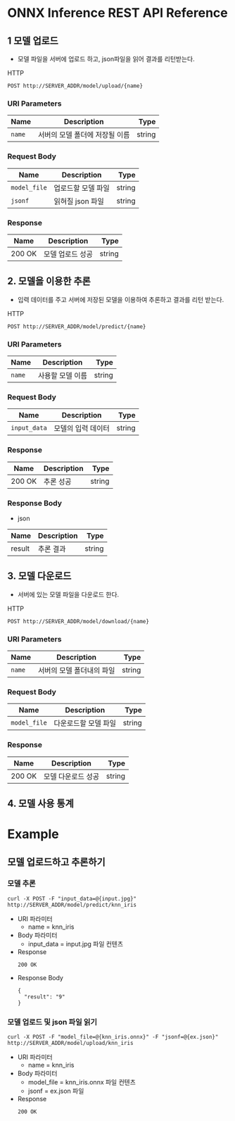 # ONNX Inference REST API Reference

  
## 1 모델 업로드
- 모델 파일을 서버에 업로드 하고, json파일을 읽어 결과를 리턴받는다.

HTTP
```
POST http://SERVER_ADDR/model/upload/{name}
```
### URI Parameters

|          Name          |       Description       |  Type |
|------------------------|-------------------------|-------:|
| <code>name<code>  | 서버의 모델 폴더에 저장될 이름 | string |


### Request Body
|          Name          |       Description       |  Type |
|------------------------|-------------------------|-------:|
| <code>model_file<code>  | 업로드할 모델 파일  | string |
| <code>jsonf<code>       | 읽혀질 json 파일  | string |

### Response
|          Name          |       Description       |  Type |
|------------------------|-------------------------|-------:|
| 200 OK  | 모델 업로드 성공  | string |


## 2. 모델을 이용한 추론
- 입력 데이터를 주고 서버에 저장된 모델을 이용하여 추론하고 결과를 리턴 받는다.

HTTP
```
POST http://SERVER_ADDR/model/predict/{name}
```

### URI Parameters

|          Name          |       Description       |  Type |
|------------------------|-------------------------|-------:|
| <code>name<code>  | 사용할 모델 이름 | string |


### Request Body
|          Name          |       Description       |  Type |
|------------------------|-------------------------|-------:|
| <code>input_data<code>  | 모델의 입력 데이터  | string |

### Response
|          Name          |       Description       |  Type |
|------------------------|-------------------------|-------:|
| 200 OK  | 추론 성공  | string |

### Response Body
- json

|          Name          |       Description       |  Type |
|------------------------|-------------------------|-------:|
| result  | 추론 결과  | string |

## 3. 모델 다운로드
- 서버에 있는 모델 파일을 다운로드 한다.

HTTP
```
POST http://SERVER_ADDR/model/download/{name}
```
### URI Parameters

|          Name          |       Description       |  Type |
|------------------------|-------------------------|-------:|
| <code>name<code>  | 서버의 모델 폴더내의 파일 | string |


### Request Body
|          Name          |       Description       |  Type |
|------------------------|-------------------------|-------:|
| <code>model_file<code>  | 다운로드할 모델 파일  | string |

### Response
|          Name          |       Description       |  Type |
|------------------------|-------------------------|-------:|
| 200 OK  | 모델 다운로드 성공  | string |


## 4. 모델 사용 통계

# Example

## 모델 업로드하고 추론하기
  
### 모델 추론
```
curl -X POST -F "input_data=@{input.jpg}" http://SERVER_ADDR/model/predict/knn_iris
```
- URI 파라미터
  - name = knn_iris
- Body 파라미터
  - input_data = input.jpg 파일 컨텐츠
- Response
  ```
  200 OK
  ```
- Response Body
  ```
  {
    "result": "9"
  }
  ```

  
### 모델 업로드 및 json 파일 읽기
```
curl -X POST -F "model_file=@{knn_iris.onnx}" -F "jsonf=@{ex.json}" http://SERVER_ADDR/model/upload/knn_iris
``` 
- URI 파라미터
  - name = knn_iris
- Body 파라미터
  - model_file = knn_iris.onnx 파일 컨텐츠 
  - jsonf = ex.json 파일
- Response
  ```
  200 OK
  ```
  
